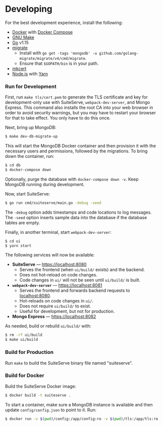 # Developing

For the best development experience, install the following:
- [Docker](https://www.docker.com) with [Docker Compose](https://docs.docker.com/compose/install/)
- [GNU Make](https://www.gnu.org/software/make/)
- [Go](https://golang.org) v1.15
- [migrate](https://github.com/golang-migrate/migrate)
  - Install with `go get -tags 'mongodb' -u github.com/golang-migrate/migrate/v4/cmd/migrate`.
  - Ensure that `$GOPATH/bin` is in your path.
- [mkcert](https://github.com/FiloSottile/mkcert)
- [Node.js](https://nodejs.org) with [Yarn](https://yarnpkg.com/)

### Run for Development
First, run `make tls/cert.pem` to generate the TLS certificate and key for development-only use with SuiteServe, `webpack-dev-server`, and Mongo Express. This command also installs the root CA into your web browser in order to avoid security warnings, but you may have to restart your browser for that to take effect. You only have to do this once.

Next, bring up MongoDB:
```bash
$ make dev-db-migrate-up
```

This will start the MongoDB Docker container and then provision it with the necessary users and permissions, followed by the migrations. To bring down the container, run:
```bash
$ cd db
$ docker-compose down
```

Optionally, purge the database with `docker-compose down -v`. Keep MongoDB running during development.

Now, start SuiteServe:
```bash
$ go run cmd/suiteserve/main.go -debug -seed
```

The `-debug` option adds timestamps and code locations to log messages. The `-seed` option inserts sample data into the database if the database tables are empty.

Finally, in another terminal, start `webpack-dev-server`:
```bash
$ cd ui
$ yarn start
```

The following services will now be available:
- **SuiteServe** &mdash; [https://localhost:8080](https://localhost:8080)
  - Serves the frontend (when `ui/build/` exists) and the backend.
  - Does not hot-reload on code changes.
  - Code changes in `ui/` will not be seen until `ui/build/` is built.
- **`webpack-dev-server`** &mdash; [https://localhost:8081](https://localhost:8081)
  - Serves the frontend and forwards backend requests to [localhost:8080](https://localhost:8080).
  - Hot-reloads on code changes in `ui/`.
  - Does not require `ui/build/` to exist.
  - Useful for development, but not for production.
- **Mongo Express** &mdash; [https://localhost:8082](https://localhost:8082)

As needed, build or rebuild `ui/build/` with:
```bash
$ rm -rf ui/build
$ make ui/build
```

### Build for Production
Run `make` to build the SuiteServe binary file named "suiteserve".

### Build for Docker
Build the SuiteServe Docker image:
```bash
$ docker build -t suiteserve .
```

To start a container, make sure a MongoDB instance is available and then update `config/config.json` to point to it. Run:
```bash
$ docker run -v $(pwd)/config:/app/config:ro -v $(pwd)/tls:/app/tls:ro suiteserve
```
